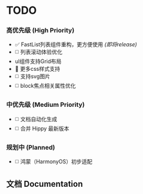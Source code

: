 # TODO

### 高优先级 (High Priority)
- ✅ FastList列表组件重构，更方便使用 *(即将release)*
- ◻️ 列表滚动体验优化
- ul组件支持Grid布局
- 🚧 更多css样式支持
- ◻️ 支持svg图片
- ◻️ block焦点相关属性优化

### 中优先级 (Medium Priority)
- ◻️ 文档自动化生成
- ◻️ 合并 Hippy 最新版本
### 规划中 (Planned)
- ◻️ 鸿蒙（HarmonyOS）初步适配

## 文档 Documentation
